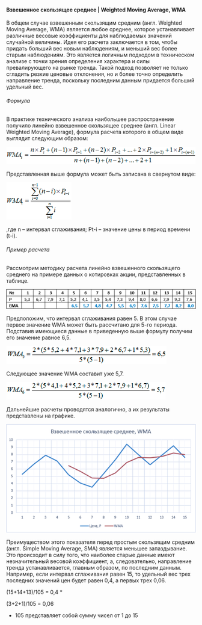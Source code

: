 
#### Взвешенное скользящее среднее | Weighted Moving Average, WMA

В общем случае взвешенным скользящим средним (англ. Weighted Moving Average, WMA) 
является любое среднее, которое устанавливает различные весовые коэффициенты для 
наблюдаемых значений случайной величины. Идея его расчета заключается в том, 
чтобы придать больший вес новым наблюдениям, и меньший вес более старым наблюдениям. 
Это является логичным подходом в техническом анализе с точки зрения определения 
характера и силы превалирующего на рынке тренда. Такой подход позволяет не только 
сгладить резкие ценовые отклонения, но и более точно определить направление тренда, 
поскольку последним данным придается больший удельный вес.

###### Формула
В практике технического анализа наибольшее распространение получило линейно взвешенное 
скользящее среднее (англ. Linear Weighted Moving Average), формула расчета которого 
в общем виде выглядит следующим образом:

![Screenshot](WMA-1.png)

Представленная выше формула может быть записана в свернутом виде:

![Screenshot](WMA-2.png)

,где n – интервал сглаживания;
Pt-i – значение цены в период времени (t-i).

###### Пример расчета

Рассмотрим методику расчета линейно взвешенного скользящего среднего на примере данных о 
котировках акции, представленных в таблице.

![Screenshot](WMA-3.png)

Предположим, что интервал сглаживания равен 5. В этом случае первое значение WMA может 
быть рассчитано для 5-го периода. Подставив имеющиеся данные в приведенную выше формулу 
получим его значение равное 6,5.

![Screenshot](WMA-4.png)

Следующее значение WMA составит уже 5,7.

![Screenshot](WMA-5.png)

Дальнейшие расчеты проводятся аналогично, а их результаты представлены на графике.

![Screenshot](WMA-6.png)

Преимуществом этого показателя перед простым скользящим средним (англ. Simple 
Moving Average, SMA) является меньшее запаздывание. Это происходит в силу того, 
что наиболее старые данные имеют незначительный весовой коэффициент, а, следовательно, 
направление тренда устанавливается, главным образом, по последним данным. Например, 
если интервал сглаживания равен 15, то удельный вес трех последних значений цен 
будет равен 0,4, а первых трех 0,06.

(15+14+13)/105 = 0,4 *

(3+2+1)/105 = 0,06

* 105 представляет собой сумму чисел от 1 до 15



